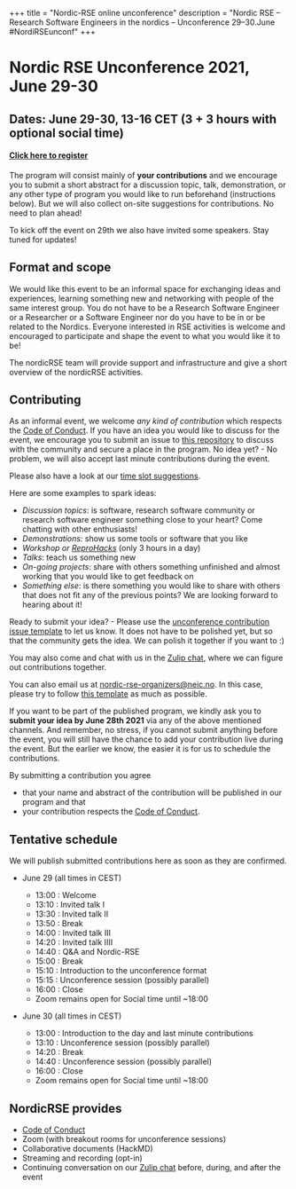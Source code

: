 +++
title = "Nordic-RSE online unconference"
description = "Nordic RSE – Research Software Engineers in the nordics – Unconference 29–30.June #NordiRSEunconf"
+++

# Nordic RSE Unconference 2021, June 29-30

## Dates: June 29-30, 13-16 CET (3 + 3 hours with optional social time)

#### [Click here to register](https://indico.neic.no/event/158/)

The program will consist mainly of **your contributions** and we encourage you to submit a short abstract for a
discussion topic, talk, demonstration, or any other type of program you would
like to run beforehand (instructions below). But we will also collect on-site suggestions for contributions. No need to plan ahead! 

To kick off the event on 29th we also have invited some speakers. Stay tuned for updates!

## Format and scope

We would like this event to be an informal space for exchanging ideas and experiences, learning something new and networking with people of the same interest group. You do not have to be a Research Software Engineer or a Researcher or a Software Engineer nor do you have to be in or be related to the Nordics. Everyone interested in RSE activities is welcome and encouraged to participate and shape the event to what you would like it to be!

The nordicRSE team will provide support and infrastructure and give a short overview of the nordicRSE activities.


## Contributing

As an informal event, we welcome *any kind of contribution* which respects the [Code of Conduct](./code-of-conduct).
If you have an idea you would like to discuss for the event, we encourage you to submit an issue to [this repository](https://github.com/nordic-rse/nordic-rse.github.io) to discuss with the community and secure a place in the program. 
No idea yet? - No problem, we will also accept last minute contributions during the event. 

Please also have a look at our [time slot suggestions](https://github.com/nordic-rse/nordic-rse.github.io/blob/main/.github/ISSUE_TEMPLATE/unconference-contribution.md).

Here are some examples to spark ideas:
- *Discussion topics*: is software, research software community or research software engineer something close to your heart? Come chatting with other enthusiasts!
- *Demonstrations:* show us some tools or software that you like
- *Workshop or [ReproHacks](https://reprohack.github.io/reprohack-hq/)* (only 3 hours in a day)
- *Talks*: teach us something new
- *On-going projects*: share with others something unfinished and almost working that you would like to get feedback on
- *Something else*: is there something you would like to share with others that does not fit any of the previous points? We are looking forward to hearing about it!

Ready to submit your idea? - Please use the [unconference contribution issue template](https://github.com/nordic-rse/nordic-rse.github.io/issues/new?template=unconference-contribution.md&title=Unconference+event) to let us know. It does not have to be polished yet, but so that the community gets the idea. We can polish it together if you want to :)

You may also come and chat with us in the [Zulip chat](https://coderefinery.zulipchat.com/#narrow/stream/213720-nordic-rse), where we can figure out contributions together.

You can also email us at <nordic-rse-organizers@neic.no>. In this case, please try to follow [this template](https://github.com/nordic-rse/nordic-rse.github.io/blob/main/.github/ISSUE_TEMPLATE/unconference-contribution.md) as much as possible.

If you want to be part of the published program, we kindly ask you to **submit your idea by June 28th 2021** via any of the above mentioned channels.
And remember, no stress, if you cannot submit anything before the event, you will still have the chance to add your contribution live during the event. But the earlier we know, the easier it is for us to schedule the contributions.

By submitting a contribution you agree 
   - that your name and abstract of the contribution will be published in our program and that
   - your contribution respects the [Code of Conduct](./code-of-conduct).

## Tentative schedule

We will publish submitted contributions here as soon as they are confirmed.

- June 29 (all times in CEST)
  - 13:00 : Welcome 
  - 13:10 : Invited talk I
  - 13:30 : Invited talk II
  - 13:50 : Break
  - 14:00 : Invited talk III
  - 14:20 : Invited talk IIII
  - 14:40 : Q&A and Nordic-RSE
  - 15:00 : Break
  - 15:10 : Introduction to the unconference format
  - 15:15 : Unconference session (possibly parallel)
  - 16:00 : Close
  - Zoom remains open for Social time until ~18:00
 

- June 30 (all times in CEST)
  - 13:00 : Introduction to the day and last minute contributions
  - 13:10 : Unconference session (possibly parallel)
  - 14:20 : Break
  - 14:40 : Unconference session (possibly parallel)
  - 16:00 : Close
  - Zoom remains open for Social time until ~18:00


## NordicRSE provides

- [Code of Conduct](./code-of-conduct/)
- Zoom (with breakout rooms for unconference sessions)
- Collaborative documents (HackMD)
- Streaming and recording (opt-in)
- Continuing conversation on our [Zulip chat](https://coderefinery.zulipchat.com/#narrow/stream/213720-nordic-rse)
  before, during, and after the event
  
 
